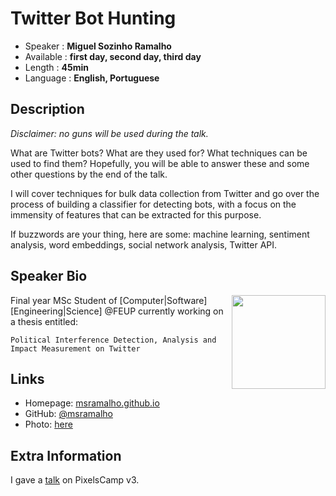 Twitter Bot Hunting
=================================================

* Speaker   : **Miguel Sozinho Ramalho**
* Available : **first day, second day, third day**
* Length    : **45min**
* Language  : **English, Portuguese**

Description
-----------

_Disclaimer: no guns will be used during the talk._

What are Twitter bots? What are they used for? What techniques can be used to find them? Hopefully, you will be able to answer these and some other questions by the end of the talk.

I will cover techniques for bulk data collection from Twitter and go over the process of building a classifier for detecting bots, with a focus on the immensity of features that can be extracted for this purpose. 

If  buzzwords are your thing, here are some: machine learning, sentiment analysis, word embeddings, social network analysis, Twitter API. 


Speaker Bio
-----------

<img align="right" :style="margin-right: 7px;" src="https://avatars1.githubusercontent.com/u/19508417?s=460&v=4" width="150px"> 

Final year MSc Student of [Computer|Software][Engineering|Science] @FEUP currently working on a thesis entitled:

`Political Interference Detection, Analysis and Impact Measurement on Twitter` 


Links
-----

* Homepage: [msramalho.github.io](https://msramalho.github.io/)
* GitHub: [@msramalho](https://github.com/msramalho)
* Photo: [here](https://avatars1.githubusercontent.com/u/19508417?s=460&v=4)

Extra Information
-----------------

I gave a [talk](https://github.com/PixelsCamp/talks/blob/master/2019/quantum-supremacy_miguel-sozinho_ramalho.md) on PixelsCamp v3.

